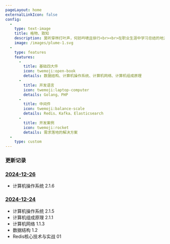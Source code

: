 ```yaml
---
pageLayout: home
externalLinkIcon: false
config:
  -
    type: text-image
    title: 格物、致知
    description: 莫听穿林打叶声，何妨吟啸且徐行<br><br>在职业生涯中学习总结的地方，预计写四个系列：基础四大件系列、开发语言系列、中间件系列、开发案例系列。 
    image: /images/plume-1.svg
  -
    type: features
    features:
      -
        title: 基础四大件
        icon: twemoji:open-book
        details: 数据结构、计算机操作系统、计算机网络、计算机组成原理
      -
        title: 开发语言
        icon: twemoji:laptop-computer
        details: Golang、PHP
      -
        title: 中间件
        icon: twemoji:balance-scale
        details: Redis、Kafka、Elasticsearch
      -
        title: 开发案例
        icon: twemoji:rocket
        details: 需求落地的解决方案
  -
    type: custom
---
```


### 更新记录

### [2024-12-26](https://github.com/xiaobaoword/Blog/commit/030f0b18f67faf6f29492330a64ba5f6dfe56b8a)

- 计算机操作系统 2.1.6



### [2024-12-24](https://github.com/xiaobaoword/Blog/commit/030f0b18f67faf6f29492330a64ba5f6dfe56b8a)

- 计算机操作系统 2.1.5
- 计算机组成原理 2.1.1
- 计算机网络 1.1.3
- 数据结构 1.2
- Redis核心技术与实战 01 

